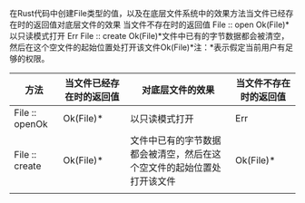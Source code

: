 在Rust代码中创建File类型的值，以及在底层文件系统中的效果方法当文件已经存在时的返回值对底层文件的效果 当文件不存在时的返回值
File :: open Ok(File)* 以只读模式打开 Err
File :: create Ok(File)*文件中已有的字节数据都会被清空，然后在这个空文件的起始位置处打开该文件Ok(File)*注：*表示假定当前用户有足够的权限。

| 方法           | 当文件已经存在时的返回值 | 对底层文件的效果                                             | 当文件不存在时的返回值 |
| -------------- | ------------------------ | ------------------------------------------------------------ | ---------------------- |
| File :: openOk | Ok(File)*                | 以只读模式打开                                               | Err                    |
| File :: create | Ok(File)*                | 文件中已有的字节数据都会被清空，然后在这个空文件的起始位置处打开该文件 | Ok(File)*              |
|                |                          |                                                              |                        |

